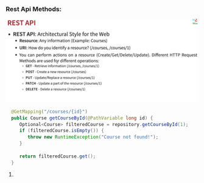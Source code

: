 ### Rest Api Methods:
![Alt text](images/rest-api-methods.png)

 ```java
   @GetMapping("/courses/{id}")
   public Course getCourseById(@PathVariable long id) { 
      Optional<Course> filteredCourse = repository.getCourseById(1);
      if (filteredCourse.isEmpty()) {
         throw new RuntimeException("Course not found!");
      }

      return filteredCourse.get();
   }
```
1. 
